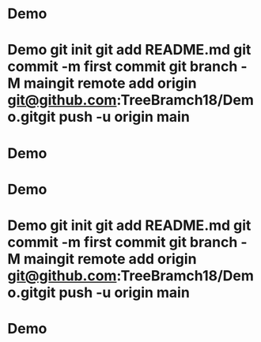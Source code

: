 # Demo
# Demo git init git add README.md git commit -m first commit git branch -M maingit remote add origin git@github.com:TreeBramch18/Demo.gitgit push -u origin main
# Demo
# Demo
# Demo git init git add README.md git commit -m first commit git branch -M maingit remote add origin git@github.com:TreeBramch18/Demo.gitgit push -u origin main
# Demo
